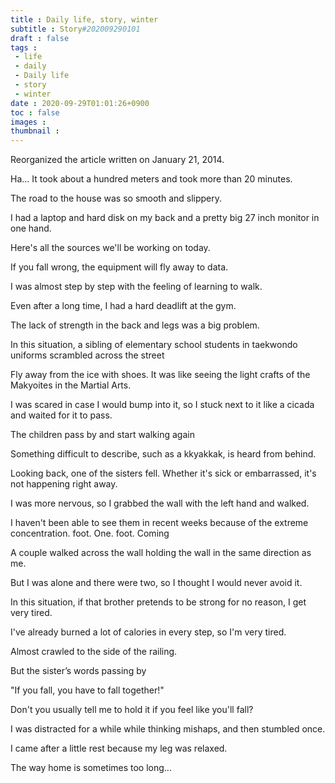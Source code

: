 ```yaml
---
title : Daily life, story, winter
subtitle : Story#202009290101
draft : false
tags :
 - life
 - daily
 - Daily life
 - story
 - winter
date : 2020-09-29T01:01:26+0900
toc : false
images : 
thumbnail : 
---
```

Reorganized the article written on January 21, 2014.  

Ha... It took about a hundred meters and took more than 20 minutes.  

The road to the house was so smooth and slippery.  

I had a laptop and hard disk on my back and a pretty big 27 inch monitor in one hand.  

Here's all the sources we'll be working on today.  

If you fall wrong, the equipment will fly away to data.  

I was almost step by step with the feeling of learning to walk.  

Even after a long time, I had a hard deadlift at the gym.  

The lack of strength in the back and legs was a big problem.  

In this situation, a sibling of elementary school students in taekwondo uniforms scrambled across the street  

Fly away from the ice with shoes. It was like seeing the light crafts of the Makyoites in the Martial Arts.  

I was scared in case I would bump into it, so I stuck next to it like a cicada and waited for it to pass.  

The children pass by and start walking again  

Something difficult to describe, such as a kkyakkak, is heard from behind.  

Looking back, one of the sisters fell. Whether it's sick or embarrassed, it's not happening right away.  

I was more nervous, so I grabbed the wall with the left hand and walked.  

I haven't been able to see them in recent weeks because of the extreme concentration. foot. One. foot. Coming  

A couple walked across the wall holding the wall in the same direction as me.  

But I was alone and there were two, so I thought I would never avoid it.  

In this situation, if that brother pretends to be strong for no reason, I get very tired.  

I've already burned a lot of calories in every step, so I'm very tired.  

Almost crawled to the side of the railing.  

But the sister’s words passing by  

"If you fall, you have to fall together!"  

Don't you usually tell me to hold it if you feel like you'll fall?  

I was distracted for a while while thinking mishaps, and then stumbled once.  

I came after a little rest because my leg was relaxed.  

The way home is sometimes too long...